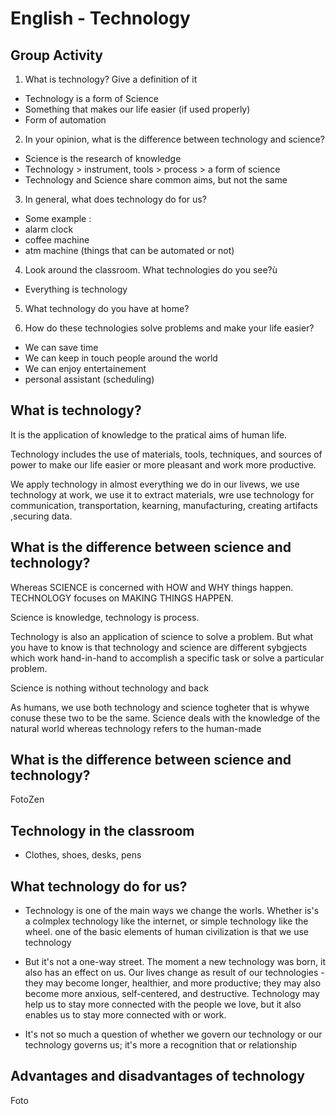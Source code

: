 ﻿# English - Technology

## Group Activity
1) What is technology? Give a definition of it
- Technology is a form of Science
- Something that makes our life easier (if used properly)
- Form of automation

2) In your opinion, what is the difference between technology and science?
- Science is the research of knowledge
- Technology > instrument, tools > process > a form of science
- Technology and Science share common aims, but not the same

3) In general, what does technology do for us?
- Some example : 
- alarm clock
- coffee machine
- atm machine
(things that can be automated or not)

4) Look around the classroom. What technologies do you see?ù
- Everything is technology 

5) What technology do you have at home?

6) How do these technologies solve problems and make your life easier?
- We can save time
- We can keep in touch people around the world
- We can enjoy entertainement
- personal assistant (scheduling)

## What is technology?

It is the application of knowledge to the pratical aims of human life.

Technology includes the use of materials, tools, techniques, and sources of power to make our life easier or more pleasant and work more productive.

We apply technology in almost everything we do in our livews, we use technology at work, we use it to extract materials, wre use technology for communication, transportation, kearning, manufacturing, creating artifacts ,securing data.

## What is the difference between science and technology?

Whereas SCIENCE is concerned with HOW and WHY things happen. TECHNOLOGY focuses on MAKING THINGS HAPPEN.

Science is knowledge, technology is process.

Technology is also an application of science to solve a problem.
But what you have to know is that technology and science are different sybgjects which work hand-in-hand to accomplish a specific task or solve a particular problem.

Science is nothing without technology and back

As humans, we use both technology and science togheter that is whywe conuse these two to be the same. Science deals with the knowledge of the natural world whereas technology refers to the human-made

## What is the difference between science and technology?

FotoZen

## Technology in the classroom

- Clothes, shoes, desks, pens

## What technology do for us?

- Technology is one of the main ways we change the worls. Whether is's a colmplex technology like the internet, or simple technology like the wheel.
one of the basic elements of human civilization is that we use technology

- But it's not a one-way street. The moment a new technology was born, it also has an effect on us. Our lives change as result of our technologies - they may become longer, healthier, and more productive; they may also become more anxious, self-centered, and destructive. Technology may help us to stay more connected with the people we love, but it also enables us to stay more connected with or work.

- It's not so much a question of whether we govern our technology or our technology governs us; it's more a recognition that or relationship

## Advantages and disadvantages of technology

Foto

##  
